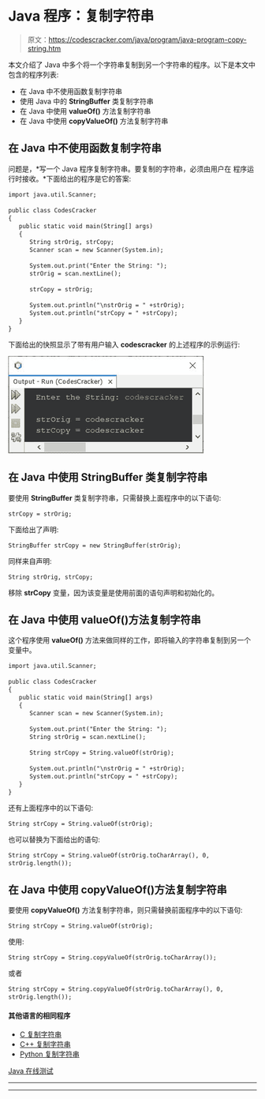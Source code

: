 # Java 程序：复制字符串

> 原文：<https://codescracker.com/java/program/java-program-copy-string.htm>

本文介绍了 Java 中多个将一个字符串复制到另一个字符串的程序。以下是本文中包含的程序列表:

*   在 Java 中不使用函数复制字符串
*   使用 Java 中的 **StringBuffer** 类复制字符串
*   在 Java 中使用 **valueOf()** 方法复制字符串
*   在 Java 中使用 **copyValueOf()** 方法复制字符串

## 在 Java 中不使用函数复制字符串

问题是，*写一个 Java 程序复制字符串。要复制的字符串，必须由用户在 程序运行时接收。*下面给出的程序是它的答案:

```
import java.util.Scanner;

public class CodesCracker
{
   public static void main(String[] args)
   {
      String strOrig, strCopy;
      Scanner scan = new Scanner(System.in);

      System.out.print("Enter the String: ");
      strOrig = scan.nextLine();

      strCopy = strOrig;

      System.out.println("\nstrOrig = " +strOrig);
      System.out.println("strCopy = " +strCopy);
   }
}
```

下面给出的快照显示了带有用户输入 **codescracker** 的上述程序的示例运行:

![java program copy string](img/3c89e09c28d27a877c78c125ee09ec89.png)

## 在 Java 中使用 StringBuffer 类复制字符串

要使用 **StringBuffer** 类复制字符串，只需替换上面程序中的以下语句:

```
strCopy = strOrig;
```

下面给出了声明:

```
StringBuffer strCopy = new StringBuffer(strOrig);
```

同样来自声明:

```
String strOrig, strCopy;
```

移除 **strCopy** 变量，因为该变量是使用前面的语句声明和初始化的。

## 在 Java 中使用 valueOf()方法复制字符串

这个程序使用 **valueOf()** 方法来做同样的工作，即将输入的字符串复制到另一个 变量中。

```
import java.util.Scanner;

public class CodesCracker
{
   public static void main(String[] args)
   {
      Scanner scan = new Scanner(System.in);

      System.out.print("Enter the String: ");
      String strOrig = scan.nextLine();

      String strCopy = String.valueOf(strOrig);

      System.out.println("\nstrOrig = " +strOrig);
      System.out.println("strCopy = " +strCopy);
   }
}
```

还有上面程序中的以下语句:

```
String strCopy = String.valueOf(strOrig);
```

也可以替换为下面给出的语句:

```
String strCopy = String.valueOf(strOrig.toCharArray(), 0, strOrig.length());
```

## 在 Java 中使用 copyValueOf()方法复制字符串

要使用 **copyValueOf()** 方法复制字符串，则只需替换前面程序中的以下语句:

```
String strCopy = String.valueOf(strOrig);
```

使用:

```
String strCopy = String.copyValueOf(strOrig.toCharArray());
```

或者

```
String strCopy = String.copyValueOf(strOrig.toCharArray(), 0, strOrig.length());
```

#### 其他语言的相同程序

*   [C 复制字符串](/c/program/c-program-copy-string.htm)
*   [C++ 复制字符串](/cpp/program/cpp-program-copy-string.htm)
*   [Python 复制字符串](/python/program/python-program-copy-string.htm)

[Java 在线测试](/exam/showtest.php?subid=1)

* * *

* * *